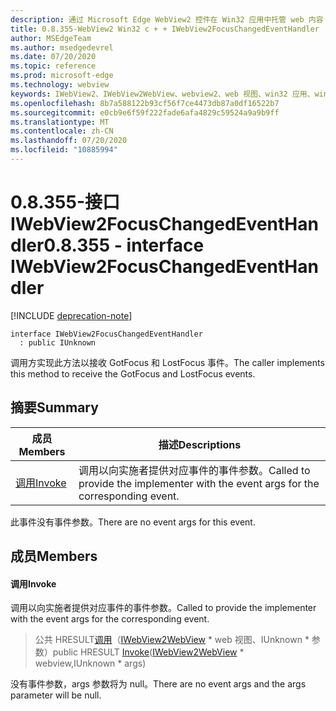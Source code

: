 ```yaml
---
description: 通过 Microsoft Edge WebView2 控件在 Win32 应用中托管 web 内容
title: 0.8.355-WebView2 Win32 c + + IWebView2FocusChangedEventHandler
author: MSEdgeTeam
ms.author: msedgedevrel
ms.date: 07/20/2020
ms.topic: reference
ms.prod: microsoft-edge
ms.technology: webview
keywords: IWebView2、IWebView2WebView、webview2、web 视图、win32 应用、win32、edge
ms.openlocfilehash: 8b7a588122b93cf56f7ce4473db87a0df16522b7
ms.sourcegitcommit: e0cb9e6f59f222fade6afa4829c59524a9a9b9ff
ms.translationtype: MT
ms.contentlocale: zh-CN
ms.lasthandoff: 07/20/2020
ms.locfileid: "10885994"
---
```

# <span data-ttu-id="7b606-104">0.8.355-接口 IWebView2FocusChangedEventHandler</span><span class="sxs-lookup"><span data-stu-id="7b606-104">0.8.355 - interface IWebView2FocusChangedEventHandler</span></span> 

[!INCLUDE [deprecation-note](../../includes/deprecation-note.md)]

```
interface IWebView2FocusChangedEventHandler
  : public IUnknown
```

<span data-ttu-id="7b606-105">调用方实现此方法以接收 GotFocus 和 LostFocus 事件。</span><span class="sxs-lookup"><span data-stu-id="7b606-105">The caller implements this method to receive the GotFocus and LostFocus events.</span></span>

## <span data-ttu-id="7b606-106">摘要</span><span class="sxs-lookup"><span data-stu-id="7b606-106">Summary</span></span>

 <span data-ttu-id="7b606-107">成员</span><span class="sxs-lookup"><span data-stu-id="7b606-107">Members</span></span>                        | <span data-ttu-id="7b606-108">描述</span><span class="sxs-lookup"><span data-stu-id="7b606-108">Descriptions</span></span>
--------------------------------|---------------------------------------------
[<span data-ttu-id="7b606-109">调用</span><span class="sxs-lookup"><span data-stu-id="7b606-109">Invoke</span></span>](#invoke) | <span data-ttu-id="7b606-110">调用以向实施者提供对应事件的事件参数。</span><span class="sxs-lookup"><span data-stu-id="7b606-110">Called to provide the implementer with the event args for the corresponding event.</span></span>

<span data-ttu-id="7b606-111">此事件没有事件参数。</span><span class="sxs-lookup"><span data-stu-id="7b606-111">There are no event args for this event.</span></span>

## <span data-ttu-id="7b606-112">成员</span><span class="sxs-lookup"><span data-stu-id="7b606-112">Members</span></span>

#### <span data-ttu-id="7b606-113">调用</span><span class="sxs-lookup"><span data-stu-id="7b606-113">Invoke</span></span> 

<span data-ttu-id="7b606-114">调用以向实施者提供对应事件的事件参数。</span><span class="sxs-lookup"><span data-stu-id="7b606-114">Called to provide the implementer with the event args for the corresponding event.</span></span>

> <span data-ttu-id="7b606-115">公共 HRESULT[调用](#invoke)（[IWebView2WebView](IWebView2WebView.md) \* web 视图、IUnknown \* 参数）</span><span class="sxs-lookup"><span data-stu-id="7b606-115">public HRESULT [Invoke](#invoke)([IWebView2WebView](IWebView2WebView.md) \* webview,IUnknown \* args)</span></span>

<span data-ttu-id="7b606-116">没有事件参数，args 参数将为 null。</span><span class="sxs-lookup"><span data-stu-id="7b606-116">There are no event args and the args parameter will be null.</span></span>

